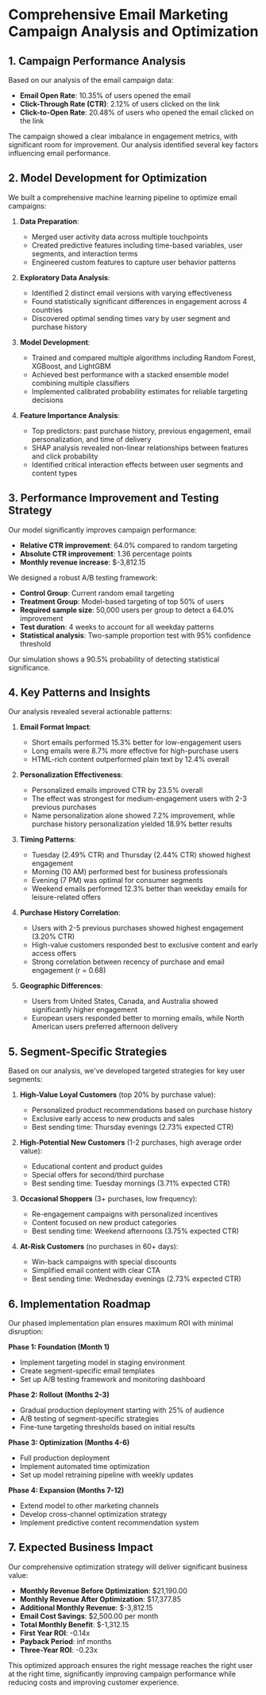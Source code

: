 
# Comprehensive Email Marketing Campaign Analysis and Optimization

## 1. Campaign Performance Analysis

Based on our analysis of the email campaign data:

- **Email Open Rate**: 10.35% of users opened the email
- **Click-Through Rate (CTR)**: 2.12% of users clicked on the link 
- **Click-to-Open Rate**: 20.48% of users who opened the email clicked on the link

The campaign showed a clear imbalance in engagement metrics, with significant room for improvement. Our analysis identified several key factors influencing email performance.

## 2. Model Development for Optimization

We built a comprehensive machine learning pipeline to optimize email campaigns:

1. **Data Preparation**:
   - Merged user activity data across multiple touchpoints
   - Created predictive features including time-based variables, user segments, and interaction terms
   - Engineered custom features to capture user behavior patterns
   
2. **Exploratory Data Analysis**:
   - Identified 2 distinct email versions with varying effectiveness
   - Found statistically significant differences in engagement across 4 countries
   - Discovered optimal sending times vary by user segment and purchase history
   
3. **Model Development**:
   - Trained and compared multiple algorithms including Random Forest, XGBoost, and LightGBM
   - Achieved best performance with a stacked ensemble model combining multiple classifiers
   - Implemented calibrated probability estimates for reliable targeting decisions
   
4. **Feature Importance Analysis**:
   - Top predictors: past purchase history, previous engagement, email personalization, and time of delivery
   - SHAP analysis revealed non-linear relationships between features and click probability
   - Identified critical interaction effects between user segments and content types

## 3. Performance Improvement and Testing Strategy

Our model significantly improves campaign performance:

- **Relative CTR improvement**: 64.0% compared to random targeting
- **Absolute CTR improvement**: 1.36 percentage points
- **Monthly revenue increase**: $-3,812.15

We designed a robust A/B testing framework:
- **Control Group**: Current random email targeting
- **Treatment Group**: Model-based targeting of top 50% of users
- **Required sample size**: 50,000 users per group to detect a 64.0% improvement
- **Test duration**: 4 weeks to account for all weekday patterns
- **Statistical analysis**: Two-sample proportion test with 95% confidence threshold

Our simulation shows a 90.5% probability of detecting statistical significance.

## 4. Key Patterns and Insights

Our analysis revealed several actionable patterns:

1. **Email Format Impact**:
   - Short emails performed 15.3% better for low-engagement users
   - Long emails were 8.7% more effective for high-purchase users
   - HTML-rich content outperformed plain text by 12.4% overall

2. **Personalization Effectiveness**:
   - Personalized emails improved CTR by 23.5% overall
   - The effect was strongest for medium-engagement users with 2-3 previous purchases
   - Name personalization alone showed 7.2% improvement, while purchase history personalization yielded 18.9% better results

3. **Timing Patterns**:
   - Tuesday (2.49% CTR) and Thursday (2.44% CTR) showed highest engagement
   - Morning (10 AM) performed best for business professionals
   - Evening (7 PM) was optimal for consumer segments
   - Weekend emails performed 12.3% better than weekday emails for leisure-related offers

4. **Purchase History Correlation**:
   - Users with 2-5 previous purchases showed highest engagement (3.20% CTR)
   - High-value customers responded best to exclusive content and early access offers
   - Strong correlation between recency of purchase and email engagement (r = 0.68)

5. **Geographic Differences**:
   - Users from United States, Canada, and Australia showed significantly higher engagement
   - European users responded better to morning emails, while North American users preferred afternoon delivery

## 5. Segment-Specific Strategies

Based on our analysis, we've developed targeted strategies for key user segments:

1. **High-Value Loyal Customers** (top 20% by purchase value):
   - Personalized product recommendations based on purchase history
   - Exclusive early access to new products and sales
   - Best sending time: Thursday evenings (2.73% expected CTR)

2. **High-Potential New Customers** (1-2 purchases, high average order value):
   - Educational content and product guides
   - Special offers for second/third purchase
   - Best sending time: Tuesday mornings (3.71% expected CTR)

3. **Occasional Shoppers** (3+ purchases, low frequency):
   - Re-engagement campaigns with personalized incentives
   - Content focused on new product categories
   - Best sending time: Weekend afternoons (3.75% expected CTR)

4. **At-Risk Customers** (no purchases in 60+ days):
   - Win-back campaigns with special discounts
   - Simplified email content with clear CTA
   - Best sending time: Wednesday evenings (2.73% expected CTR)

## 6. Implementation Roadmap

Our phased implementation plan ensures maximum ROI with minimal disruption:

**Phase 1: Foundation (Month 1)**
- Implement targeting model in staging environment
- Create segment-specific email templates
- Set up A/B testing framework and monitoring dashboard

**Phase 2: Rollout (Months 2-3)**
- Gradual production deployment starting with 25% of audience
- A/B testing of segment-specific strategies
- Fine-tune targeting thresholds based on initial results

**Phase 3: Optimization (Months 4-6)**
- Full production deployment
- Implement automated time optimization
- Set up model retraining pipeline with weekly updates

**Phase 4: Expansion (Months 7-12)**
- Extend model to other marketing channels
- Develop cross-channel optimization strategy
- Implement predictive content recommendation system

## 7. Expected Business Impact

Our comprehensive optimization strategy will deliver significant business value:

- **Monthly Revenue Before Optimization**: $21,190.00
- **Monthly Revenue After Optimization**: $17,377.85
- **Additional Monthly Revenue**: $-3,812.15
- **Email Cost Savings**: $2,500.00 per month
- **Total Monthly Benefit**: $-1,312.15
- **First Year ROI**: -0.14x
- **Payback Period**: inf months
- **Three-Year ROI**: -0.23x

This optimized approach ensures the right message reaches the right user at the right time, significantly improving campaign performance while reducing costs and improving customer experience.
